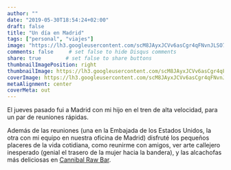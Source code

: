 ```yaml
---
author: ""
date: "2019-05-30T18:54:24+02:00"
draft: false
title: "Un día en Madrid"
tags: ["personal", "viajes"]
image: "https://lh3.googleusercontent.com/scM8JAyxJCVv6asCgr4qFNvnJLSO7ruvV9qb7qaDP3BDa6hywk_yVI4dbRQiW6FPnplYz8lHfG5JGkQwR7QuispXhGeYIerxMbDjGjB4Ez90k7X17NgzFDYBuj1_po8wdCKu78Zq5Yw=w1920-h1080"
comments: false     # set false to hide Disqus comments
share: true        # set false to share buttons
thumbnailImagePosition: right
thumbnailImage: https://lh3.googleusercontent.com/scM8JAyxJCVv6asCgr4qFNvnJLSO7ruvV9qb7qaDP3BDa6hywk_yVI4dbRQiW6FPnplYz8lHfG5JGkQwR7QuispXhGeYIerxMbDjGjB4Ez90k7X17NgzFDYBuj1_po8wdCKu78Zq5Yw=w1920-h1080
coverImage: https://lh3.googleusercontent.com/scM8JAyxJCVv6asCgr4qFNvnJLSO7ruvV9qb7qaDP3BDa6hywk_yVI4dbRQiW6FPnplYz8lHfG5JGkQwR7QuispXhGeYIerxMbDjGjB4Ez90k7X17NgzFDYBuj1_po8wdCKu78Zq5Yw=w1920-h1080
metaAlignment: center
coverMeta: out
---
```


El jueves pasado fui a Madrid con mi hijo en el tren de alta velocidad, para un par de reuniones rápidas.

<!--more-->

Además de las reuniones (una en la Embajada de los Estados Unidos, la otra con mi equipo en nuestra oficina de Madrid) disfruté los pequeños placeres de la vida cotidiana, como reunirme con amigos, ver arte callejero inesperado (genial el trasero de la mujer hacia la bandera), y las alcachofas más deliciosas en [Cannibal Raw Bar](http://www.cannibalrawbar.es/).

<script src="https://cdn.jsdelivr.net/npm/publicalbum@latest/dist/pa-embed-player.min.js" async></script>
<div class="pa-embed-player" style="width:100%; height:480px; display:none;"
  data-link="https://photos.app.goo.gl/YkRsdvNNM2z41VbC7"
  data-title="9 new photos by Jorge Cortell">
  <img data-src="https://lh3.googleusercontent.com/8xVwk8rAw0fj42RUuEIEz-VekqsVtmxUluUBLoPhQCDGpRaz-sHOIPNvsWwN3QjPRzDJMJDXdOj67yyri_XGM1rR5xlafs-QefYoly-8iREGKkyuJnyEKdZYnY6EsCMlMjh5oX6oy_I=w1920-h1080" src="" alt="" />
  <img data-src="https://lh3.googleusercontent.com/u360YKQzxl2RE15kx7u6B5rmS1RLP4Wi6AoKMEJsxf6_hry8GZ7ih383j34fl_6KkPfuOyg-s7OePLIGyneBxbFXVCbkSGDjlE1jgmhgXDz5KQr0-GlLM29JYFukgSEruPzQL9DyxMc=w1920-h1080" src="" alt="" />
  <img data-src="https://lh3.googleusercontent.com/o6MzYPc8y0wFRp0cIKhYcOFWxm1svLHH3CsYC7-5Urkcv_nzewIJiURj3Db53xo3G8QNO4vRhZumJDo0tnG78AmdLwqDbo3vtSia-p724A-HNCfkAINNFzfc78XjssC3JOOZdpmzQwU=w1920-h1080" src="" alt="" />
  <img data-src="https://lh3.googleusercontent.com/JtZSk9eRB6YCzN7ZuKXG63GSfYMfeLLdukml8cyoGjGwJCfBWRh_oKrSigVR4LqXfHyG9JAbBtKQg4u_F_0dlNPoMxoxWUdlMPT9r2HP1-7xJn_n_mplNnOk3Aqu01Xu38sKrYvap24=w1920-h1080" src="" alt="" />
  <img data-src="https://lh3.googleusercontent.com/6SPiezLRfL5K8hzin3E1BV5oYDe3oyIL_tgqUFCusFQrV6ZSf0TGmEGNURO1aPFXFHAHFa51q9zmgAQ4c85xx9SgcusieuGnatgvTWRVcH3VH7EYmOPIW3c3XGxhfdfpHNzf1eFu_3M=w1920-h1080" src="" alt="" />
  <img data-src="https://lh3.googleusercontent.com/XBJYz9cO_oDX9HG-PtVUq-O3sBKA31DYe0mNnbnJxC-_kNKgrUr2Bmz1n7LMkepjMpIpDEJF-DvBjq8ISRCMqnVLeN5ET_nyOgr6LogZuy6YwxDbwgEgNudgTH2SkhEVzFN3w2fl_H0=w1920-h1080" src="" alt="" />
  <img data-src="https://lh3.googleusercontent.com/pJF_njbdrTrMZJt7BiB2QomfMaq0ZX3VYgeXkqQnsJtOXNNALVCEhzDX0i_2X3MPhtw4EPI-bo9GL5Jip0NsLErc5lAqZdr63SdHOS7pUN-ykfriaayuq5BBKgQMEsZNzFbc8v-DMog=w1920-h1080" src="" alt="" />
  <img data-src="https://lh3.googleusercontent.com/BMqymbiVhutMyNMZ6cP7dM5vxDrvsF1HFBvbujMBBqas2hr-LOHLE2-45l4xvbtvfrIcLOx1OhDt1jdkNCrPmRCJ2YCF2fTI0w8jcWD9EeM_ewU8cv4LFU1KPJMO7hsDP9Lc-x-_V5M=w1920-h1080" src="" alt="" />
  <img data-src="https://lh3.googleusercontent.com/hYQEdQo_VsHvYbnM3sVVlf666XMnCAMIKt5hHqDm3FqJOkF82yHcWOv7-eLuNnJ1b0tOp0_LFoe7yGr9N_w6YWiRFSRL-84NVRGpK2sCOvzhSrOjHsD5QX6jdHlrOv0tY9ADJSTLsig=w1920-h1080" src="" alt="" />
</div>
